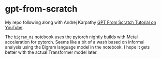 # gpt-from-scratch

My repo following along with Andrej Karpathy [GPT From Scratch Tutorial on YouTube](https://www.youtube.com/watch?v=kCc8FmEb1nY).

The `bigram_m1` notebook uses the pytorch nightly builds with Metal acceleration for pytorch. Seems like a bit of a wash based on
informal analysis using the Bigram language model in the notebook. I hope it gets better with the actual Transformer model later.
